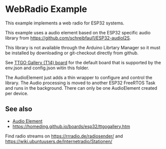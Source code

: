 # WebRadio Example

This example implements a web radio for ESP32 systems.

This example uses a audio element based on the ESP32 specific audio library from
<https://github.com/schreibfaul1/ESP32-audioI2S>.

This library is not available through the Arduino Librtary Manager
so it must be installed by downloading or git-checkout directly from github.

See [TTGO Gallery (T14) board](https://homeding.github.io/boards/esp32/ttgogallery.htm)
for the default board that is supported by the env.json and config.json witin this folder.

The AudioElement just adds a thin wrapper to configure and control the library.
The Audio processing is moved to another ESP32 FreeRTOS Task and runs in the background.
There can only be one AudioElement created per device.

## See also

* [Audio Element](https://homeding.github.io/elements/audio.htm)
* <https://homeding.github.io/boards/esp32/ttgogallery.htm>

Find radio streams on <https://rrradio.de/radiosender/> and <https://wiki.ubuntuusers.de/Internetradio/Stationen/>
